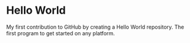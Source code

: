 # Hello World

My first contribution to GitHub by creating a Hello World repository.
The first program to get started on any platform.
